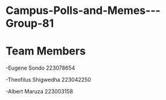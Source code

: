 # Campus-Polls-and-Memes---Group-81

# Team Members
-Eugene Sondo 223078654

-Theofilus Shigwedha 223042250

-Albert Maruza 223003158
